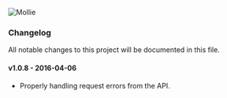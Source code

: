 ![Mollie](https://www.mollie.com/files/Mollie-Logo-Style-Small.png)

### Changelog

All notable changes to this project will be documented in this file.

#### v1.0.8 - 2016-04-06
  - Properly handling request errors from the API.
